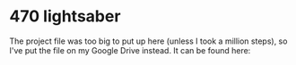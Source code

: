 # 470 lightsaber

The project file was too big to put up here (unless I took a million steps), so I've put the file on my Google Drive instead. It can be found here:
